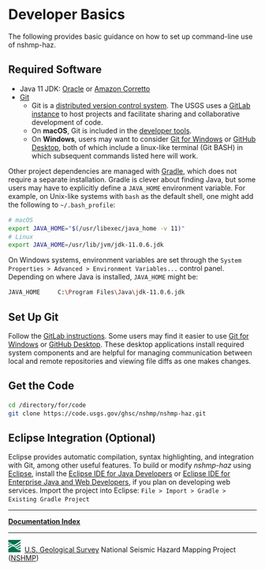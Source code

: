 # Developer Basics

The following provides basic guidance on how to set up command-line use of nshmp-haz.

## Required Software

* Java 11 JDK: [Oracle](https://www.oracle.com/java/technologies/javase-jdk11-downloads.html) or
  [Amazon Corretto](https://docs.aws.amazon.com/corretto/latest/corretto-11-ug/downloads-list.html)
* [Git](https://git-scm.com/downloads)  
  * Git is a [distributed version control system](https://en.wikipedia.org/wiki/Distributed_version_control).
    The USGS uses a [GitLab](https://docs.gitlab.com) [instance](https://code.usgs.gov/) to host
    projects and facilitate sharing and collaborative development of code.
  * On **macOS**, Git is included in the [developer tools](https://developer.apple.com/xcode/).
  * On **Windows**, users may want to consider [Git for Windows](https://git-for-windows.github.io) or
    [GitHub Desktop](https://desktop.github.com), both of which include a linux-like terminal
    (Git BASH) in which subsequent commands listed here will work.  

Other project dependencies are managed with [Gradle](https://gradle.org/), which does not
require a separate installation. Gradle is clever about finding Java, but some users may have to
explicitly define a `JAVA_HOME` environment variable. For example, on Unix-like systems with
`bash` as the default shell, one might add the following to `~/.bash_profile`:

```bash
# macOS
export JAVA_HOME="$(/usr/libexec/java_home -v 11)"
# Linux
export JAVA_HOME=/usr/lib/jvm/jdk-11.0.6.jdk
```

On Windows systems, environment variables are set through the `System Properties > Advanced >
Environment Variables...` control panel. Depending on where Java is installed, `JAVA_HOME`
might be:

```bash
JAVA_HOME     C:\Program Files\Java\jdk-11.0.6.jdk
```

## Set Up Git

Follow the [GitLab instructions](https://docs.gitlab.com/ee/topics/git/). Some users may find it
easier to use [Git for Windows](https://git-for-windows.github.io) or
[GitHub Desktop](https://desktop.github.com). These desktop applications install required system
components and are helpful for managing communication between local and remote repositories and
viewing file diffs as one makes changes.

## Get the Code

```bash
cd /directory/for/code
git clone https://code.usgs.gov/ghsc/nshmp/nshmp-haz.git
```

## Eclipse Integration (Optional)

Eclipse provides automatic compilation, syntax highlighting, and integration with Git, among
other useful features. To build or modify *nshmp-haz* using [Eclipse](http://www.eclipse.org/),
install the [Eclipse IDE for Java Developers](https://www.eclipse.org/downloads/packages/) or
[Eclipse IDE for Enterprise Java and Web Developers](https://www.eclipse.org/downloads/packages/),
if you plan on developing web services. Import the project into Eclipse: `File > Import >
Gradle > Existing Gradle Project`

---

[**Documentation Index**](docs/README.md)

---
![USGS logo](docs/pages/images/usgs-icon.png) &nbsp;[U.S. Geological Survey](https://www.usgs.gov)
National Seismic Hazard Mapping Project ([NSHMP](https://earthquake.usgs.gov/hazards/))
